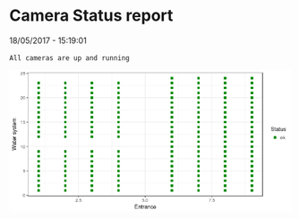 Camera Status report
================
18/05/2017 - 15:19:01

    All cameras are up and running

![](camreport_files/figure-markdown_github/unnamed-chunk-2-1.png)
